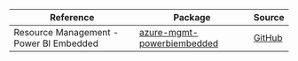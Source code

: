 | Reference | Package | Source |
|---|---|---|
|Resource Management - Power BI Embedded|[azure-mgmt-powerbiembedded](https://pypi.org/project/azure-mgmt-powerbiembedded)|[GitHub](https://github.com/Azure/azure-sdk-for-python)|
